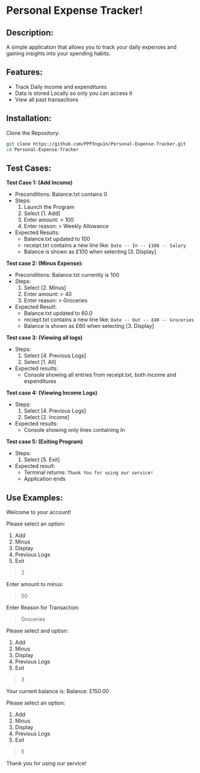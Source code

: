 # Personal Expense Tracker!

## Description:
A simple application that allows you to track your daily expenses and gaining insights into your spending habits.

## Features:
- Track Daily income and expenditures
- Data is stored Locally so only you can access it
- View all past transactions

## Installation:
Clone the Repository:
```bash
git clone https://github.com/PPP3ngu1n/Personal-Expense-Tracker.git
cd Personal-Expense-Tracker
```

## Test Cases:
**Test Case 1: (Add Income)**
- Preconditions: Balance.txt contains 0
- Steps:
  1. Launch the Program
  2. Select [1. Add]
  3. Enter amount: > 100
  4. Enter reason: > Weekly Allowance
- Expected Results:
  - Balance.txt updated to 100
  - receipt.txt contains a new line like:
  ``Date -- In -- £100 -- Salary``
  - Balance is shown as £100 when selecting [3. Display]

**Test case 2: (Minus Expense):**
- Preconditions: Balance.txt currently is 100
- Steps:
  1. Select [2. Minus]
  2. Enter amount: > 40
  3. Enter reason: > Groceries
- Expected Result:
  - Balance.txt updated to 60.0
  - reciept.txt contains a new line like:
  ``Date -- Out -- £40 -- Groceries``
  - Balance is shown as £60 when selecting [3. Display]

**Test case 3: (Viewing all logs)**
- Steps:
  1. Select [4. Previous Logs]
  2. Select [1. All]
- Expected results:
  - Console showing all entries from receipt.txt, both income and expenditures

**Test case 4: (Viewing Income Logs)**
- Steps:
  1. Select [4. Previous Logs]
  2. Select [2. Income]
- Expected results:
  - Console showing only lines containing In

**Test case 5: (Exiting Program)**
- Steps:
  1. Select [5. Exit]
- Expected result:
  - Terminal returns:
  ``Thank You for using our service!``
  - Application ends

## Use Examples:

Welcome to your account!

Please select an option:
1. Add
2. Minus
3. Display
4. Previous Logs
5. Exit
>2 

Enter amount to minus:

> 50

Enter Reason for Transaction:
> Groceries

Please select and option:
1. Add
2. Minus
3. Display
4. Previous Logs
5. Exit
> 3

Your current balance is:
Balance: £150.00

Please select an option:
1. Add
2. Minus
3. Display
4. Previous Logs
5. Exit
> 5

Thank you for using our service!